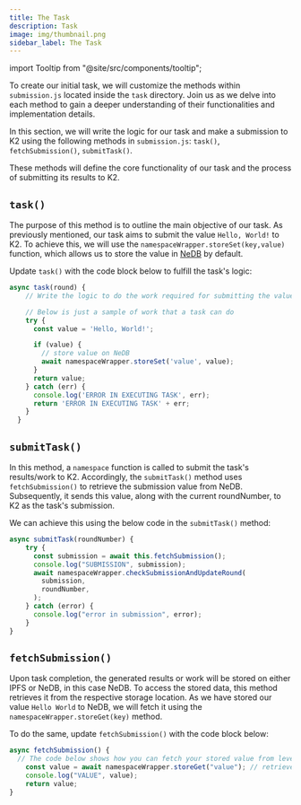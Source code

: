 ```yaml
---
title: The Task
description: Task
image: img/thumbnail.png
sidebar_label: The Task
---
```


import Tooltip from "@site/src/components/tooltip";

To create our initial task, we will customize the methods within `submission.js` located inside the `task` directory. Join us as we delve into each method to gain a deeper understanding of their functionalities and implementation details.

In this section, we will write the logic for our task and make a submission to K2 using the following methods in `submission.js`: `task()`, `fetchSubmission()`, `submitTask()`.

These methods will define the core functionality of our task and the process of submitting its results to K2.

## `task()`

The purpose of this method is to outline the main objective of our task. As previously mentioned, our task aims to submit the value `Hello, World!` to K2. To achieve this, we will use the `namespaceWrapper.storeSet(key,value)` function, which allows us to store the value in [NeDB](https://docs.koii.network/develop/write-a-koii-task/task-development-kit-tdk/using-the-task-namespace/nedb) by default.

Update `task()` with the code block below to fulfill the task's logic:

```js
async task(round) {
    // Write the logic to do the work required for submitting the values and optionally store the result in levelDB

    // Below is just a sample of work that a task can do
    try {
      const value = 'Hello, World!';

      if (value) {
        // store value on NeDB
        await namespaceWrapper.storeSet('value', value);
      }
      return value;
    } catch (err) {
      console.log('ERROR IN EXECUTING TASK', err);
      return 'ERROR IN EXECUTING TASK' + err;
    }
  }
```

## `submitTask()`

In this method, a `namespace` function is called to submit the task's results/work to K2. Accordingly, the `submitTask()` method uses `fetchSubmission()` to retrieve the submission value from NeDB. Subsequently, it sends this value, along with the current roundNumber, to K2 as the task's submission.

We can achieve this using the below code in the `submitTask()` method:

```js
async submitTask(roundNumber) {
    try {
      const submission = await this.fetchSubmission();
      console.log("SUBMISSION", submission);
      await namespaceWrapper.checkSubmissionAndUpdateRound(
        submission,
        roundNumber,
      );
    } catch (error) {
      console.log("error in submission", error);
    }
}
```

## `fetchSubmission()`

Upon task completion, the generated results or work will be stored on either IPFS or NeDB, in this case NeDB. To access the stored data, this method retrieves it from the respective storage location. As we have stored our value `Hello World` to NeDB, we will fetch it using the `namespaceWrapper.storeGet(key)` method.

To do the same, update `fetchSubmission()` with the code block below:

```js
async fetchSubmission() {
  // The code below shows how you can fetch your stored value from level DB
    const value = await namespaceWrapper.storeGet("value"); // retrieves the value
    console.log("VALUE", value);
    return value;
}
```
